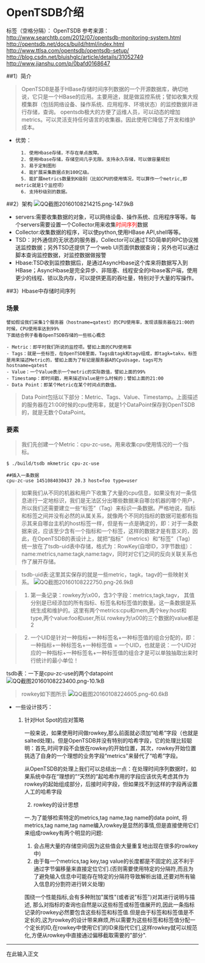# OpenTSDB介绍

标签（空格分隔）： OpenTSDB
    参考来源：
    http://www.searchtb.com/2012/07/opentsdb-monitoring-system.html
    http://opentsdb.net/docs/build/html/index.html
    http://www.ttlsa.com/opentsdb/opentsdb-setup/
    http://blog.csdn.net/bluishglc/article/details/31052749
    http://www.jianshu.com/p/0bafd0168647

##1）简介

> OpenTSDB是基于HBase存储时间序列数据的一个开源数据库，确切地说，它只是一个HBase的应用。主要用途，就是做监控系统；譬如收集大规模集群（包括网络设备、操作系统、应用程序、环境状态）的监控数据并进行存储，查询。
opentsdb极大的方便了运维人员，可以动态的增加metrics。可以灵活支持任何语言的收集器。因此使用它降低了开发和维护成本。

 - 优势：

         1. 使用Hbase存储，不存在单点故障。
         2. 使用Hbase存储，存储空间几乎无限。支持永久存储，可以做容量规划
         3. 易于定制图形
         4. 能扩展采集数据点到100亿级。
         5. 能扩展metrics数量到K级别（比如CPU的使用情况，可以算作一个metric,即metric就是1个监控项）
         6. 支持秒级别的数据。
     
##2）架构
![QQ截图20160108214215.png-147.9kB][1]

 - servers:需要收集数据的对象，可以网络设备、操作系统、应用程序等等。每个servers需要设置一个Collector用来收集<font color="red">时间序列</font>数据
 - Collector:收集数据的程序，可以使python,使用HBase API,shell等等。
 - TSD：对外通信的无状态的服务器，Collector可以通过TSD简单的RPC协议推送监控数据；另外TSD还提供了一个web UI页面供数据查询；另外也可以通过脚本查询监控数据，对监控数据做报警
 - Hbase:TSD收到监控数据后，是通过AsyncHbase这个库来将数据写入到HBase；AsyncHbase是完全异步、非阻塞、线程安全的Hbase客户端，使用更少的线程、锁以及内存，可以提供更高的吞吐量，特别对于大量的写操作。

##3）Hbase中存储时间序列

### 场景
    譬如假设我们采集1个服务器（hostname=qatest）的CPU使用率，发现该服务器在21:00的时候，CPU使用率达到99%
    下面结合例子看看OpenTSDB存储的一些核心概念

    - Metric：即平时我们所说的监控项。譬如上面的CPU使用率
    - Tags：就是一些标签，在OpenTSDB里面，Tags由tagk和tagv组成，即tagk=takv。标签是用来描述Metric的，譬如上面为了标记是服务器A的CpuUsage，tags可为hostname=qatest
    - Value：一个Value表示一个metric的实际数值，譬如上面的99%
    - Timestamp：即时间戳，用来描述Value是什么时候的；譬如上面的21:00
    - Data Point：即某个Metric在某个时间点的数值。

> Data Point包括以下部分：Metric、Tags、Value、Timestamp。上面描述的服务器在21:00时候的cpu使用率，就是1个DataPoint保存到OpenTSDB的，就是无数个DataPoint。

### 要素

> 我们先创建一个Metric：cpu-zc-use。用来收集cpu使用情况的一个指标。

```
$ ./build/tsdb mkmetric cpu-zc-use

##插入一条数据
cpu-zc-use 1451084030437 20.3 host=foo type=user

```
> 如果我们从不同的机器和用户下收集了大量的cpu信息，如果没有对一条信息进行一定地标识，我们是无法区分出哪些数据来自哪台机器的哪个用户，所以我们还需要建立一些“标签”（Tag）来标识一条数据。严格地说，指标和标签之间并没有必然的从属关系，就像两个不同的指标的数据可能都有指示其来自哪台主机的host标签一样，但是有一点是确定的，即：对于一条数据来说，应该至少含有一个指标和一个标签，这样的数据才是有意义的，因此，在OpenTSDB的表设计上，就把“指标”（metrics）和“标签”（Tag）统一放在了tsdb-uid表中存储，格式为：RowKey(自增ID，3字节数组）：name:metrics,name:tagk,name:tagv，同时对它们之间的反向关联关系也作了展开存储。

> tsdb-uid表:这里其实保存的就是一些metric，tagk，tagv的一些映射关系。
![QQ截图20160108222750.png-26.9kB][2]

> 1. 第一条记录：rowkey为\x00，含3个字段：metrics,tagk,tagv， 其值分别是已经添加的所有指标、标签名和标签值的数量。这一条数据是系统生成和维护的。这里有两个metrics:cpu和mem,两个key:host和type,两个value:foo和user,所以 rowkey为\x00的三个数据的value都是2

> 2. 一个UID是针对一种指标+一种标签名+一种标签值的组合分配的，即：一种指标+一种标签名+一种标签值 = 一个UID，也就是说：一个UID对应的一种指标+一种标签名+一种标签值的组合才是可以单独抽取出来时行统计的最小单位！

tsdb表：一下是cpu-zc-use的两个datapoint
![QQ截图20160108223400.png-10.1kB][3]

> rowkey如下图所示
![QQ截图20160108224605.png-60.6kB][4]


- 一些设计技巧：

    1. 针对Hot Spot的应对策略
    
        一般来说，如果使用时间做rowkey,那么前面就必须加“哈希”字段（也就是salted处理)。但是OpenTSDB并没有特别的哈希字段，它的处理比较聪明：首先,时间字段不会放在rowkey的开始位置，其次，rowkey开始位置挑选了自身的一个理想的业务字段“metrics"来替代了“哈希”字段。
        
        从OpenTSDB的处理上我们可以总结出一点：在处理时间序列数据时，如果系统中存在“理想的”“天然的”起哈希作用的字段应该优先考虑其作为rowkey的起始组成部分，后接时间字段，但如果找不到这样的字段再设置人工的哈希字段
        
        
        2. rowkey的设计思想
        
        一.为了能够检索特定的metrics,tag name,tag name的data point, 将 metrics,tag name,tag name编入rowkey是显然的事情,但是直接使用它们来组成rowkey有两个明显的问题:
        1. 会占用大量的存储空间(因为这些值会大量重复地出现在很多的rowkey中)
        2. 由于每一个metrics,tag key,tag value的长度都是不固定的,这不利于通过字节偏移量来直接定位它们.(否则需要使用特定的分隔符,而且为了避免输入信息中可能存在特定的分隔符导致解析出错,还要对所有输入信息的分割符进行转义处理)
        
        围绕一个性能指标,会有多种附加"属性"(或者说"标签")对其进行说明与描述, 那么对指标的查询也自然是以这些标签或标签值展开的,因此一条指标记录的rowkey必然要包含这些标签和标签值.但是由于标签和标签值是不定长的,这为rowkey的设计带来麻烦,所以需要为这些标签和标签值分配一个定长的ID,在rowkey中使用它们的ID来指代它们,这样rowkey就可以规范化,方便从rowkey中直接通过偏移截取需要的"部分".









                        

                       



---

在此输入正文


  [1]: http://static.zybuluo.com/awsekfozc/3diktdi61fvfeadwdss9uuzi/QQ%E6%88%AA%E5%9B%BE20160108214215.png
  [2]: http://static.zybuluo.com/awsekfozc/h69gpj01es365t7uowkqrdtt/QQ%E6%88%AA%E5%9B%BE20160108222750.png
  [3]: http://static.zybuluo.com/awsekfozc/rd5h8zmu826szxu8okrqxqck/QQ%E6%88%AA%E5%9B%BE20160108223400.png
  [4]: http://static.zybuluo.com/awsekfozc/t48l48p0fk3kw4uf33xg9juo/QQ%E6%88%AA%E5%9B%BE20160108224605.png